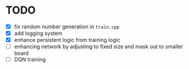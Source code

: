 # TODO

- [x] fix random number generation in `train.cpp`
- [x] add logging system
- [x] enhance persistent logic from training logic
- [ ] enhancing network by adjusting to fixed size and mask out to smaller board
- [ ] DQN training
